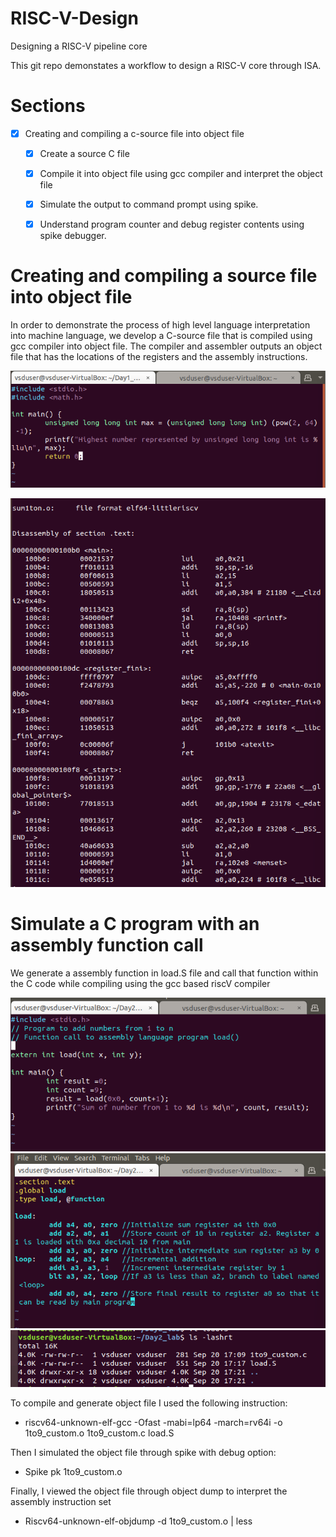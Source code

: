 # RISC-V-Design
Designing a RISC-V pipeline core 

This git repo demonstates a workflow to design a RISC-V core through ISA. 

# Sections
- [x] Creating and compiling a c-source file into object file
  - [x] Create a source C file
  - [x] Compile it into object file using gcc compiler and interpret the object file
  - [x] Simulate the output to command prompt using spike.
  - [x] Understand program counter and debug register contents using spike debugger.
     


# Creating and compiling a source file into object file
In order to demonstrate the process of high level language interpretation into machine language, we develop a C-source file that is compiled using gcc compiler into object file. The compiler and assembler outputs an object file that has the locations of the registers and the assembly instructions. 

![C-Source code](/assets/Day1_CSourceCode.png)

![C-Source code](/assets/Day1_AssemblerOutput.png)

# Simulate a C program with an assembly function call 
We generate a assembly function in load.S file  and call that function within the C code while compiling using the gcc based riscV compiler 

![C-Source code](/assets/Day2_CCode.png)
![C-Source code](/assets/Day2_AssemblyIncrementCode.png)
![C-Source code](/assets/Day2_SourceAndAssemblyFile.png)

To compile and generate object file I used the following instruction:
  * riscv64-unknown-elf-gcc -Ofast -mabi=lp64 -march=rv64i -o 1to9_custom.o  1to9_custom.c load.S

Then I simulated the object file through spike with debug option: 
  * Spike pk 1to9_custom.o
    
Finally, I viewed the object file through object dump to interpret the assembly instruction set
  * Riscv64-unknown-elf-objdump -d 1to9_custom.o | less


